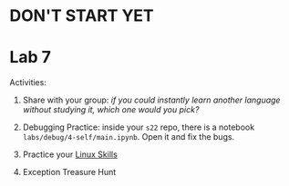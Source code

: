 # DON'T START YET

# Lab 7

Activities:

1. Share with your group: *if you could instantly learn another language without studying it, which one would you pick?*

2. Debugging Practice: inside your `s22` repo, there is a notebook `labs/debug/4-self/main.ipynb`.  Open it and fix the bugs.

2. Practice your [Linux Skills](./linux-skills)

3. Exception Treasure Hunt
